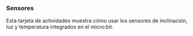 ### Sensores

Esta tarjeta de actividades muestra cómo usar los sensores de inclinación,
luz y temperatura integrados en el micro:bit.
